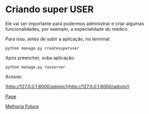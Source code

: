 









#  Criando super USER


Ele vai ser importante para podermos administrar e criar algumas funcionalidades, por exemplo, a especialidade do médico.




Para isso, antes de subir a aplicação, no terminal:
~~~
python manage.py createsuperuser
~~~


Após preencher, suba aplicação:


~~~
python manage.py runserver
~~~


Acesse: 


[http://127.0.0.1:8000/admin/](http://127.0.0.1:8000/admin/)




[Page](texto/PAGE.md)

[Melhoria Futura](texto/MELHORIA.md)




